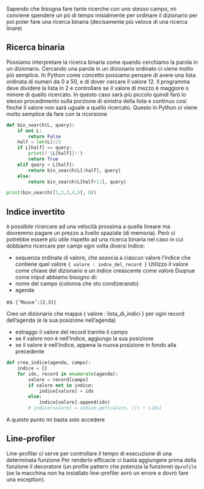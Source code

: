 Sapendo che bisogna fare tante ricerche con uno stesso campo, mi conviene spendere un pò di tempo inisialmente per ordinare il dizionario per poi poter fare una ricerca binaria (decisamente più veloce di una ricerca linare)
## Ricerca binaria
Possiamo interpretare la ricerca binaria come quando cerchiamo la parola in un dizionario. Cercando una parola in un dizionario ordinato ci viene molto più semplice. In Python come concetto possiamo pensare di avere una lista ordinata di numeri da 0 a 50, e di dover cercare il valore 12. Il programma deve dividere la lista in 2 e controllare se il valore di mezzo è maggiore o minore di quello ricercato. In questo caso sarà più piccolo quindi farò lo stesso procedimento sulla porzione di sinistra della lista e continuo così finché il valore non sarà uguale a quello ricercato. Questo in Python ci viene molto semplice da fare con la ricorsione

```python
def bin_search(L, query):
	if not L:
		return False
	half = len(L)//2
	if L[half] == query:
		print(f'{L[half]}!')
		return True
	elif query < L[half]:
		return bin_search(L[:half], query)
	else:
		return bin_search(L[half+1:], query)

print(bin_search([1,2,3,4,5], 0))

```


## Indice invertito
è possibile ricercare ad una velocità prossima a quella lineare ma dovremmo pagare un prezzo a livello spaziale (di memoria). Però ci potrebbe essere più utile rispetto ad una ricerca binaria nel caso in cui dobbiamo ricercare per campi ogni volta diversi
Indice:
- sequenza ordinata di valore, che associa a ciascun valore l’indice che contiene quel valore
`{ valore : indce_del_record }`
Utilizzo il valore come chiave del dizionario e un indice creascente come valore
Duqnue come iniput abbiamo bisogno di:
- nome del campo (colonna che sto condizerando)
- agenda

es. `{‘Mouse’:[2,3]}`

Creo un dizionario che mappa { valore : lista_di_indici } per ogni record dell’agenda (e la sua posizione nell’agenda)
- estraggo il valore del record tramite il campo
- se il valore non è nell’indice, aggiungo la sua posizione
- se il valore è nell’indice, appena la nuova posizione in fondo alla precedente


```python
def crea_indice(agenda, campo):
	indice = {}
	for idx, record in enumerate(agenda):
		valore = record[campo]
		if valore not in indice:
			indice[valore] = idx
		else:
			indice[valore].append(idx)
		# indice[valore] = indice.get(valore, []) + [idx]
```

A questo punto mi basta solo accedere 

## Line-profiler
Line-profiler ci serve per controllare il tempo di esecuzione di una determinata funzione
Per renderlo efficacie ci basta aggiungere prima della funzione il decoratore (un profile pattern che potenzia la funzione) `@profile` (se la macchina non ha installato line-profiler avrò un errore e dovrò fare una exception). 
